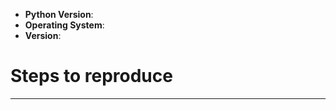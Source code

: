 <!--
Arigato for reporting an issue wary traveller.

This issue template is for bugs and issues found within the Ranobe-Honyaku's API source code.

If you could kindly take anything that isn't related to the API to its appropriate repository.

If you require more general support please check out the forums.

Please fill in as much of the template below as thoroughly you're able, it helps us with debugging and fixing errors.

Any issues not specifying at least the listed information asked for, will be closed.
-->

* **Python Version**:
* **Operating System**:
* **Version**:

<!-- Any errors that you can't reproduce aren't worth an issue! -->

# Steps to reproduce
--------------------
<!-- How to reliably trigger this error -->
